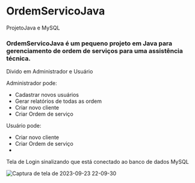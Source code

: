 # OrdemServicoJava
ProjetoJava e MySQL

### OrdemServicoJava é um pequeno projeto em Java para gerenciamento de ordem de serviços para uma assistência técnica.
Divido em Administrador e Usuário

Administrador pode: 
* Cadastrar novos usuários
* Gerar relatórios de todas as ordem 
* Criar novo cliente
* Criar Ordem de serviço

Usuário pode: 
* Criar novo cliente
* Criar Ordem de serviço
* 
Tela de Login sinalizando que está conectado ao banco de dados MySQL

![Captura de tela de 2023-09-23 22-09-30](https://github.com/DayMartin/OrdemServicoJava/assets/69700069/e5bb8ce4-3f6b-477c-bfd4-edfaef9d22a6)



